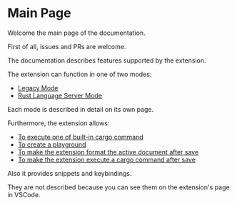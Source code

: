 # Main Page

Welcome the main page of the documentation.

First of all, issues and PRs are welcome.

The documentation describes features supported by the extension.

The extension can function in one of two modes:

* [Legacy Mode](legacy_mode.md)
* [Rust Language Server Mode](rls_mode.md)

Each mode is described in detail on its own page.

Furthermore, the extension allows:

* [To execute one of built-in cargo command](cargo_command_execution.md)
* [To create a playground](playground_creation.md)
* [To make the extension format the active document after save](format_on_save.md)
* [To make the extension execute a cargo command after save](action_on_save.md)

Also it provides snippets and keybindings.

They are not described because you can see them on the extension's page in VSCode.

